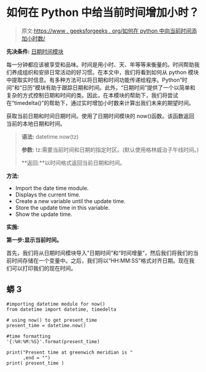 # 如何在 Python 中给当前时间增加小时？

> 原文:[https://www . geeksforgeeks . org/如何在 python 中向当前时间添加小时数/](https://www.geeksforgeeks.org/how-to-add-hours-to-the-current-time-in-python/)

**先决条件:** [日期时间模块](https://www.geeksforgeeks.org/python-datetime-module-with-examples/)

每一分钟都应该被享受和品味。时间是用小时、天、年等等来衡量的。时间帮助我们养成组织和安排日常活动的好习惯。在本文中，我们将看到如何从 python 模块中提取实时信息。有多种方法可以将日期和时间功能传递给程序。Python“时间”和“日历”模块有助于跟踪日期和时间。此外，“日期时间”提供了一个以简单和复杂的方式控制日期和时间的类。因此，在本模块的帮助下，我们将尝试在“timedelta()”的帮助下，通过实时增加小时数来计算出我们未来的期望时间。

获取当前日期和时间日期时间。使用了日期时间模块的 now()函数。该函数返回当前的本地日期和时间。

> **语法:** datetime.now(tz)
> 
> **参数:** tz:需要当前时间和日期的指定时区。(默认使用格林威治子午线时间。)
> 
> **返回:**以时间格式返回当前日期和时间。

**方法:**

*   Import the date time module.
*   Displays the current time.
*   Create a new variable until the update time.
*   Store the update time in this variable.
*   Show the update time.

**实施:**

**第一步:显示当前时间。**

首先，我们将从日期时间模块导入“日期时间”和“时间增量”，然后我们将我们的当前时间存储在一个变量中。之后，我们将以“HH:MM:SS”格式对齐日期。现在我们可以打印我们的现在时间。

## 蟒 3

```
#importing datetime module for now()  
from datetime import datetime, timedelta  

# using now() to get present_time  
present_time = datetime.now()  

#time formatting
'{:%H:%M:%S}'.format(present_time)    

print("Present time at greenwich meridian is "
      ,end = "")  
print( present_time )
```